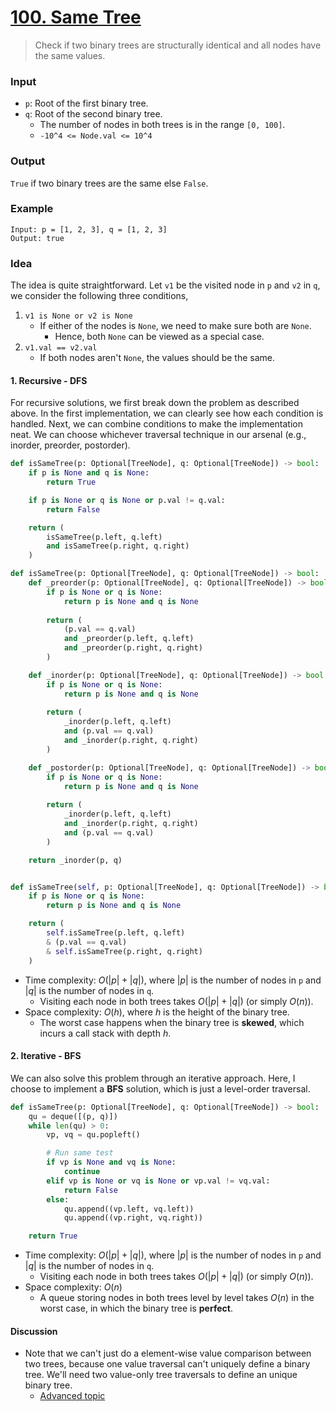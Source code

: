 # [100. Same Tree](https://leetcode.com/problems/same-tree/)
> Check if two binary trees are structurally identical and all nodes have the same values.
### Input
* `p`: Root of the first binary tree.
* `q`: Root of the second binary tree.
	* The number of nodes in both trees is in the range `[0, 100]`.
	* `-10^4 <= Node.val <= 10^4`
### Output
`True` if two binary trees are the same else `False`.
### Example
```
Input: p = [1, 2, 3], q = [1, 2, 3]
Output: true
```
### Idea
The idea is quite straightforward. Let `v1` be the visited node in `p` and `v2` in `q`, we consider the following three conditions,
1. `v1 is None or v2 is None`
	* If either of the nodes is `None`, we need to make sure both are `None`.
		* Hence, both `None` can be viewed as a special case.
2. `v1.val == v2.val`
	* If both nodes aren't `None`, the values should be the same.
#### 1. Recursive - DFS
For recursive solutions, we first break down the problem as described above. In the first implementation, we can clearly see how each condition is handled. Next, we can combine conditions to make the implementation neat. We can choose whichever traversal technique in our arsenal (e.g., inorder, preorder, postorder).
```python
def isSameTree(p: Optional[TreeNode], q: Optional[TreeNode]) -> bool:
    if p is None and q is None:
        return True

    if p is None or q is None or p.val != q.val:
        return False

    return (
        isSameTree(p.left, q.left) 
        and isSameTree(p.right, q.right)
    )

def isSameTree(p: Optional[TreeNode], q: Optional[TreeNode]) -> bool:
    def _preorder(p: Optional[TreeNode], q: Optional[TreeNode]) -> bool:
        if p is None or q is None:
            return p is None and q is None
        
        return (
            (p.val == q.val)
            and _preorder(p.left, q.left)
            and _preorder(p.right, q.right)
        )

    def _inorder(p: Optional[TreeNode], q: Optional[TreeNode]) -> bool:
        if p is None or q is None:
            return p is None and q is None
        
        return (
            _inorder(p.left, q.left)
            and (p.val == q.val)
            and _inorder(p.right, q.right)
        )

    def _postorder(p: Optional[TreeNode], q: Optional[TreeNode]) -> bool:
        if p is None or q is None:
            return p is None and q is None
        
        return (
            _inorder(p.left, q.left)
            and _inorder(p.right, q.right)
            and (p.val == q.val)
        )

    return _inorder(p, q)


def isSameTree(self, p: Optional[TreeNode], q: Optional[TreeNode]) -> bool:
    if p is None or q is None:
        return p is None and q is None

    return (
        self.isSameTree(p.left, q.left)
        & (p.val == q.val)
        & self.isSameTree(p.right, q.right)
    )
```
* Time complexity: $O(|p| + |q|)$, where $|p|$ is the number of nodes in `p` and $|q|$ is the number of nodes in `q`.
	* Visiting each node in both trees takes $O(|p| + |q|)$ (or simply $O(n)$). 
* Space complexity: $O(h)$, where $h$ is the height of the binary tree.
	* The worst case happens when the binary tree is **skewed**, which incurs a call stack with depth $h$.
#### 2. Iterative - BFS
We can also solve this problem through an iterative approach. Here, I choose to implement a **BFS** solution, which is just a level-order traversal.
```python
def isSameTree(p: Optional[TreeNode], q: Optional[TreeNode]) -> bool:
    qu = deque([(p, q)])
    while len(qu) > 0:
        vp, vq = qu.popleft()

        # Run same test
        if vp is None and vq is None:
            continue
        elif vp is None or vq is None or vp.val != vq.val:
            return False
        else:
            qu.append((vp.left, vq.left))
            qu.append((vp.right, vq.right))

    return True
```
* Time complexity: $O(|p| + |q|)$, where $|p|$ is the number of nodes in `p` and $|q|$ is the number of nodes in `q`.
	* Visiting each node in both trees takes $O(|p| + |q|)$ (or simply $O(n)$). 
* Space complexity: $O(n)$
	* A queue storing nodes in both trees level by level takes $O(n)$ in the worst case, in which the binary tree is **perfect**.
#### Discussion
* Note that we can't just do a element-wise value comparison between two trees, because one value traversal can't uniquely define a binary tree. We'll need two value-only tree traversals to define an unique binary tree.
	* [Advanced topic](https://leetcode.com/problems/subtree-of-another-tree/solutions/474425/java-python-2-solutions-naive-serialize-in-preorder-then-kmp-o-m-n-clean-concise/comments/2233064)